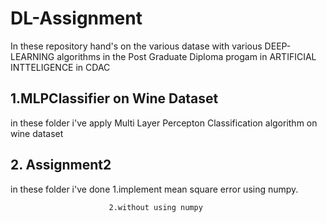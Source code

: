 # DL-Assignment
In these repository hand's on the various datase with various DEEP-LEARNING algorithms in the Post Graduate Diploma progam in ARTIFICIAL INTTELIGENCE in CDAC

## 1.MLPClassifier on Wine Dataset 
in these folder i've apply Multi Layer Percepton Classification algorithm on wine dataset

## 2. Assignment2 
in these folder i've done 1.implement mean square error using numpy.
                          
                          2.without using numpy
